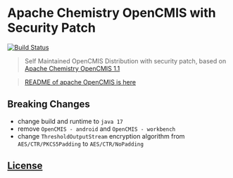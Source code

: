# Apache Chemistry OpenCMIS with Security Patch

[![Build Status](https://travis-tools.cloud.sap.corp/I337313/OpenCMIS.svg?token=DUfaW1Ls7wxHnGZXYmEK&branch=main)](https://travis-tools.cloud.sap.corp/I337313/OpenCMIS)

> Self Maintained OpenCMIS Distribution with security patch, based on [Apache Chemistry OpenCMIS 1.1](https://chemistry.apache.org/java/opencmis.html)

> [README of apache OpenCMIS is here](./README.Apache.txt)

## Breaking Changes

- change build and runtime to `java 17`
- remove `OpenCMIS - android` and `OpenCMIS - workbench`
- change `ThresholdOutputStream` encryption algorithm from `AES/CTR/PKCS5Padding` to `AES/CTR/NoPadding` 

## [License](./LICENSE)
